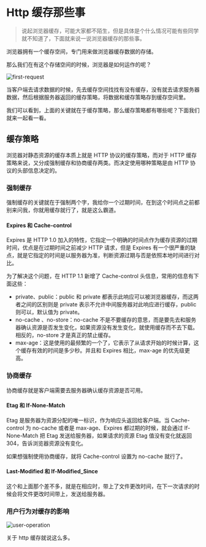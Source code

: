 # Http 缓存那些事

> 说起浏览器缓存，可能大家都不陌生，但是具体是个什么情况可能有些同学就不知道了，下面就来说一说浏览器缓存的那些事。

浏览器拥有一个缓存空间，专门用来做浏览器缓存数据的存储。

那么我们在有这个存储空间的时候，浏览器是如何运作的呢？

![first-request](/article/http_cache/first-request.png)

当客户端去请求数据的时候，先去缓存空间找找有没有缓存，没有就去请求服务器数据，然后根据服务器返回的缓存策略，将数据和缓存策略存到缓存空间里。

我们可以看到，上面的关键就在于缓存策略，那么缓存策略都有哪些呢？下面我们就来一起看一看。

## 缓存策略

浏览器对静态资源的缓存本质上就是 HTTP 协议的缓存策略，而对于 HTTP 缓存策略来说，又分成强制缓存和协商缓存两类。而决定使用哪种策略是由 HTTP 协议的头部信息决定的。

### 强制缓存

强制缓存的关键就在于强制两个字，我给你一个过期时间，在到这个时间点之前都别来问我，你就用缓存就行了，就是这么霸道。

#### Expires 和 Cache-control

Expires 是 HTTP 1.0 加入的特性，它指定一个明确的时间点作为缓存资源的过期时间，优点是在过期时间之前减少 HTTP 请求，但是 Expires 有一个很严重的缺点，就是它指定的时间是以服务器为准，判断资源过期与否是依照本地时间进行对比。

为了解决这个问题，在 HTTP 1.1 新增了 Cache-control 头信息，常用的信息有下面这些：

- private、public：public 和 private 都表示此响应可以被浏览器缓存，而这两者之间的区别则是 private 表示不允许中间服务器对此响应进行缓存，public 则可以，默认值为 private。
- no-cache 、no-store：no-cache 不是不要缓存的意思，而是要先去和服务器确认资源是否发生变化，如果资源没有发生变化，就使用缓存而不去下载。相反的，no-store 才是真正的禁止缓存。
- max-age：这是使用的最频繁的一个了，它表示了从请求开始的时候计算，这个缓存有效的时间是多少秒。并且和 Expires 相比，max-age 的优先级更高。

### 协商缓存

协商缓存就是客户端需要去服务器确认缓存资源是否可用。

#### Etag 和 If-None-Match

Etag 是服务器为资源分配的唯一标识，作为响应头返回给客户端。当 Cache-control 为 no-cache 或者是 max-age、Expires 都过期的时候，就会通过 If-None-Match 把 Etag 发送给服务器，如果请求的资源 Etag 值没有变化就返回 304，告诉浏览器资源没有变化。

如果想强制使用协商缓存，就将 Cache-control 设置为 no-cache 就行了。

#### Last-Modified 和 If-Modified_Since

这个和上面那个差不多，就是在相应时，带上了文件更改时间，在下一次请求的时候会将文件更改时间带上，发送给服务器。

### 用户行为对缓存的影响

![user-operation](/article/http_cache/user-operation.png)

关于 http 缓存就说这么多。

